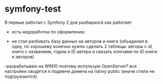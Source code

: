 # symfony-test

В первые работал с Symfony 2 дня разбирался как работает
- есть недоработки по оформлению

- не стал разбивать базу данных на авторов и книги 
  (объединил в одну, по хорошему конечно нужно сделать 2 таблицы: авторы с id, книги с названием, годом и ID автора и связать ключами по ID книги и авторов)
  
-разрабатываю на WIN10 поэтому использую OpenServer? все настройки сводятся к подмене домена на папку public (иначе стили не подгружаются)

